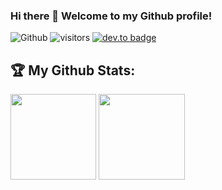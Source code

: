 ### Hi there 👋 Welcome to my Github profile!

![Github](https://img.shields.io/github/followers/lopezco?style=social) ![visitors](https://visitor-badge.laobi.icu/badge?page_id=lopezco.lopezco) [![dev.to badge](https://img.shields.io/badge/-joselopezco-%230177B5?style=flat&logo=linkedin)](https://www.linkedin.com/in/joselopezco/)

## :trophy: My Github Stats:

<!-- <a href="https://www.input-fields.com/"> -->
  <img height="137.3px" src="https://github-readme-stats.vercel.app/api?username=lopezco&count_private=true&hide_title=true&hide_border=true&show_icons=true&include_all_commits=true&count_private=true&line_height=21&text_color=000&icon_color=000&theme=graywhite" /><!-- wi*quL3fcV -->
  <img height="137.3px" src="https://github-readme-stats.vercel.app/api/top-langs/?username=lopezco&count_private=true&hide=html&hide_title=true&hide_border=true&layout=compact&langs_count=7&exclude_forks=true&exclude_repo=dap,kaggle,sheilds&text_color=000&icon_color=ffftheme=graywhite" />
<!-- </a> -->

